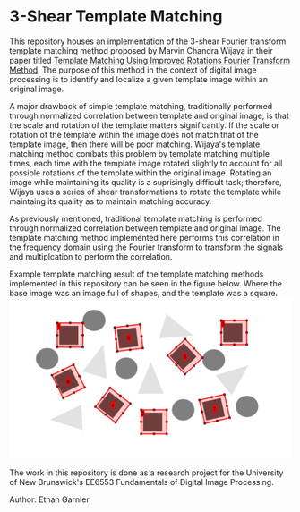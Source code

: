 # 3-Shear Template Matching

This repository houses an implementation of the 3-shear Fourier transform template matching method proposed by Marvin Chandra Wijaya in their paper titled [Template Matching Using Improved Rotations Fourier Transform Method](https://doaj.org/article/d353c7f753fc4482a1bb3a07804b520b). The purpose of this method in the context of digital image processing is to identify and localize a given template image within an original image.

A major drawback of simple template matching, traditionally performed through normalized correlation between template and original image, is that the scale and rotation of the template matters significantly. If the scale or rotation of the template within the image does not match that of the template image, then there will be poor matching. Wijaya's template matching method combats this problem by template matching multiple times, each time with the template image rotated slightly to account for all possible rotations of the template within the original image. Rotating an image while maintaining its quality is a suprisingly difficult task; therefore, Wijaya uses a series of shear transformations to rotate the template while maintaing its quality as to maintain matching accuracy. 

As previously mentioned, traditional template matching is performed through normalized correlation between template and original image. The template matching method implemented here performs this correlation in the frequency domain using the Fourier transform to transform the signals and multiplcation to perform the correlation.

Example template matching result of the template matching methods implemented in this repository can be seen in the figure below. Where the base image was an image full of shapes, and the template was a square.
![Template Matching Result](./assets/template-matching-result.png)

The work in this repository is done as a research project for the University of New Brunswick's EE6553 Fundamentals of Digital Image Processing.

Author: Ethan Garnier
